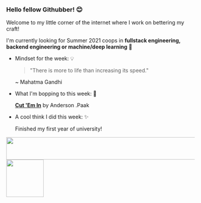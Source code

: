 ### Hello fellow Githubber! 😊
Welcome to my little corner of the internet where I work on bettering my craft! 

I'm currently looking for Summer 2021 coops in **fullstack engineering, backend engineering or machine/deep learning** 🤖

- Mindset for the week: 💡

   >"There is more to life than increasing its speed." 

   ~ Mahatma Gandhi

- What I'm bopping to this week: 🎵

   [**Cut 'Em In**](https://open.spotify.com/track/1Y1pwv97zAFL5LM2ncjSi4?si=p3FCeDGqQcGug8B6CW-Pjw) by Anderson .Paak 
  
  
 - A cool think I did this week: ✨
  
    Finished my first year of university!
    
<img src="https://media.giphy.com/media/35GLMzlUfq7iPwaSzi/giphy.gif" width="4000" height="60" />
<img src="https://media.giphy.com/media/fVepKDtIcZYqV4gzSL/giphy.gif" width="100" height="100" />


